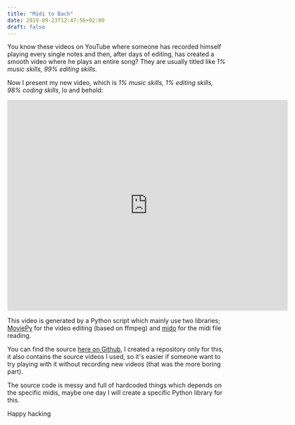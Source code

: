 ```yaml
---
title: "Midi to Bach"
date: 2019-09-23T12:47:56+02:00
draft: false
---
```


You know these videos on YouTube where someone has recorded himself playing
every single notes and then, after days of editing, has created a smooth video
where he plays an entire song?
They are usually titled like *1% music skills, 99% editing skills*. 

Now I present my new video, which is *1% music skills, 1% editing skills, 98%
coding skills*, lo and behold:

<div align=center><iframe width="640" height="480"
src="https://www.youtube.com/embed/2ohxGVv6ngY" frameborder="0"
allow="accelerometer; autoplay; encrypted-media; gyroscope; picture-in-picture"
allowfullscreen></iframe></div>

This video is generated by a Python script which mainly use two libraries;
[MoviePy](https://github.com/Zulko/moviepy/) for the video editing (based on
ffmpeg) and [mido](https://github.com/mido/mido) for the midi file reading.

You can find the source [here on
Github](https://github.com/andrea96/midiToVideo), I created a repository only
for this, it also contains the source videos I used, so it's easier if someone
want to try playing with it without recording new videos (that was the more
boring part).

The source code is messy and full of hardcoded things which depends on the
specific midis, maybe one day I will create a specific Python library for this.


Happy hacking
